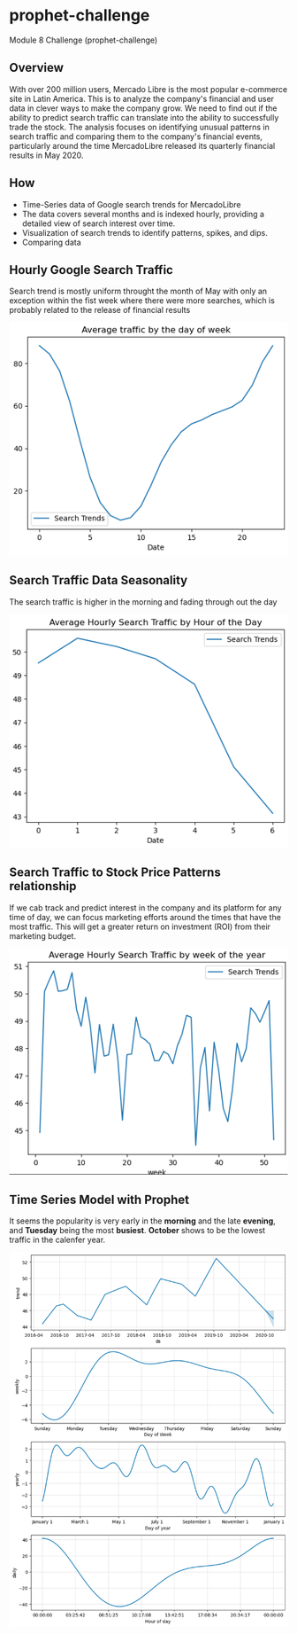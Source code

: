 # prophet-challenge
Module 8 Challenge (prophet-challenge)

## Overview
With over 200 million users, Mercado Libre is the most popular e-commerce site in Latin America. This is to analyze the company's financial and user data in clever ways to make the company grow. We need to find out if the ability to predict search traffic can translate into the ability to successfully trade the stock. The analysis focuses on identifying unusual patterns in search traffic and comparing them to the company's financial events, particularly around the time MercadoLibre released its quarterly financial results in May 2020.

## How
-   Time-Series data of Google search trends for MercadoLibre
-   The data covers several months and is indexed hourly, providing a detailed view of search interest over time.
-   Visualization of search trends to identify patterns, spikes, and dips.
-   Comparing data


## Hourly Google Search Traffic
Search trend is mostly uniform throught the month of May with only an exception within the fist week where there were more searches, which is probably related to the release of financial results

![Weekly Search Trend](./Resources/fig1.png)

## Search Traffic Data Seasonality
The search traffic is higher in the morning and fading through out the day

![Hourly Search Trend](./Resources/fig2.png)

## Search Traffic to Stock Price Patterns relationship
If we cab track and predict interest in the company and its platform for any time of day, we can focus marketing efforts around the times that have the most traffic. This will get a greater return on investment (ROI) from their marketing budget.

![week of the year Search Trend](./Resources/fig3.png)

## Time Series Model with Prophet
It seems the popularity is very early in the **morning** and the late **evening**, and **Tuesday** being the most **busiest**. **October** shows to be the lowest traffic in the calenfer year.

![Prediction](./Resources/fig4.png)
